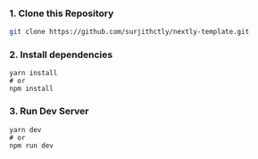 ### 1\. Clone this Repository

```bash
git clone https://github.com/surjithctly/nextly-template.git
```

### 2\. Install dependencies

```
yarn install
# or
npm install
```

### 3\. Run Dev Server

```
yarn dev
# or
npm run dev
```